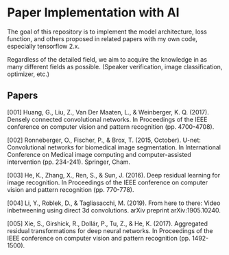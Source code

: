 # **Paper Implementation with AI**

The goal of this repository is to implement the model architecture, loss function, and others proposed in related papers with my own code, especially tensorflow 2.x.

Regardless of the detailed field, we aim to acquire the knowledge in as many different fields as possible. (Speaker verification, image classification, optimizer, etc.)

## **Papers**

[001] Huang, G., Liu, Z., Van Der Maaten, L., & Weinberger, K. Q. (2017). Densely connected convolutional networks. In Proceedings of the IEEE conference on computer vision and pattern recognition (pp. 4700-4708).

[002] Ronneberger, O., Fischer, P., & Brox, T. (2015, October). U-net: Convolutional networks for biomedical image segmentation. In International Conference on Medical image computing and computer-assisted intervention (pp. 234-241). Springer, Cham.

[003] He, K., Zhang, X., Ren, S., & Sun, J. (2016). Deep residual learning for image recognition. In Proceedings of the IEEE conference on computer vision and pattern recognition (pp. 770-778).

[004] Li, Y., Roblek, D., & Tagliasacchi, M. (2019). From here to there: Video inbetweening using direct 3d convolutions. arXiv preprint arXiv:1905.10240.

[005] Xie, S., Girshick, R., Dollár, P., Tu, Z., & He, K. (2017). Aggregated residual transformations for deep neural networks. In Proceedings of the IEEE conference on computer vision and pattern recognition (pp. 1492-1500).
